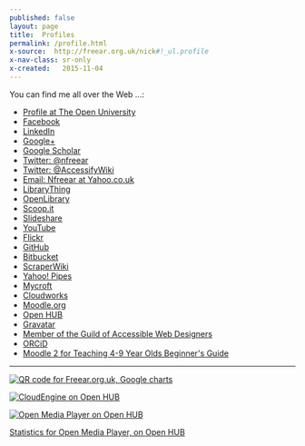 ```yaml
---
published: false
layout: page
title:  Profiles
permalink: /profile.html
x-source:  http://freear.org.uk/nick#!_ul.profile
x-nav-class: sr-only
x-created:   2015-11-04
---
```



You can find me all over the Web ...:

* [Profile at The Open University](http://iet.open.ac.uk/people/n.d.freear "Hello")
* [Facebook](https://facebook.com/nickfreear)
* [LinkedIn](https://linkedin.com/pub/nicholas-freear/40/781/b11)
* [Google+](https://profiles.google.com/n.d.freear#112441018708933635212)
* [Google Scholar](https://scholar.google.com/scholar?as_q=&as_sauthors=%22N+Freear%22&as_sdt=1.&as_sdts=5)
* [Twitter: @nfreear](https://twitter.com/nfreear)
* [Twitter: @AccessifyWiki](https://twitter.com/AccessifyWiki)
* [Email: Nfreear at Yahoo.co.uk](mailto:Nfreear+@+yahoo.co.uk)
* [LibraryThing](https://librarything.com/catalog/Nicholas.Freear)
* [OpenLibrary](https://openlibrary.org/people/nfreear)
* [Scoop.it](https://scoop.it/u/nick-freear)
* [Slideshare](https://slideshare.net/nfreear)
* [YouTube](https://youtube.com/user/NickFreear)
* [Flickr](https://flickr.com/photos/nfreear)
* [GitHub](https://github.com/nfreear)
* [Bitbucket](https://bitbucket.org/nfreear)
* [ScraperWiki](https://scraperwiki.com/profiles/nfreear)
* [Yahoo! Pipes](https://pipes.yahoo.com/nfreear#!_BROKEN_LINK_ "Link no longer valid")
* [Mycroft](http://mycroft.mozdev.org/search-engines.html?author=Nick+Freear "Search plugins")
* [Cloudworks](http://cloudworks.ac.uk/user/view/1040)
* [Moodle.org](https://moodle.org/user/profile.php?id=93815)
* [Open HUB](https://openhub.net/accounts/nfreear "Formerly called 'Ohloh'")
* [Gravatar](https://en.gravatar.com/maltable)
* [Member of the Guild of Accessible Web Designers][gawds]
* [ORCiD](https://orcid.org/0000-0001-7791-5549 "Connecting Research and Researchers")
* [Moodle 2 for Teaching 4-9 Year Olds Beginner's Guide][book]


---

[![QR code for Freear.org.uk, Google charts][QR]][QR]

[![CloudEngine on Open HUB][oh-cloud]](https://openhub.net/p/cloudengine?ref=Thin+badge)

[![Open Media Player on Open HUB][oh-omp]](https://openhub.net/p/open-media-player)

[Statistics for Open Media Player, on Open HUB][fr-oh-omp]


[gawds]: https://web.archive.org/web/20111104032019/http://www.gawds.org/showmember.php?memberid=2424#!_BROKEN_LINK_
    "Link no longer valid (GAWDS)"
[book]: https://packtpub.com/moodle-2-for-teaching-4-9-year-olds-beginners-guide/book?ref=freear.org.uk
    "My book, published by Packt"
[oh-cloud]: https://openhub.net/p/cloudengine/widgets/project_thin_badge?format=gif&ref=Thin+badge
    "CloudEngine, on Open HUB"
[oh-omp]: https://www.openhub.net/p/open-media-player/widgets/project_thin_badge?format=gif&ref=Thin+badge
    "Open Media Player, on Open HUB"
[fr-oh-omp]: https://www.openhub.net/p/open-media-player/widgets/project_basic_stats#!__FRAME_ME__
[QR]: http://chart.apis.google.com/chart?chs=200x200&cht=qr&chl=http%3A%2F%2Ffreear.org.uk#!_QR_
    "QR code for Freear.org.uk, via Google charts"


[End]: end
